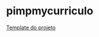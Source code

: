 # pimpmycurriculo

[Template do projeto](https://xd.adobe.com/view/3a527bab-f5fc-442c-87ca-16c72ddb1d87-6f01/)